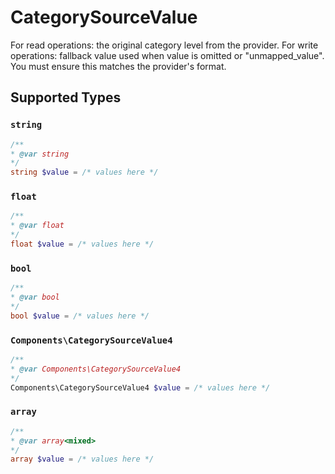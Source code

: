 # CategorySourceValue

For read operations: the original category level from the provider. For write operations: fallback value used when value is omitted or "unmapped_value". You must ensure this matches the provider's format.


## Supported Types

### `string`

```php
/**
* @var string
*/
string $value = /* values here */
```

### `float`

```php
/**
* @var float
*/
float $value = /* values here */
```

### `bool`

```php
/**
* @var bool
*/
bool $value = /* values here */
```

### `Components\CategorySourceValue4`

```php
/**
* @var Components\CategorySourceValue4
*/
Components\CategorySourceValue4 $value = /* values here */
```

### `array`

```php
/**
* @var array<mixed>
*/
array $value = /* values here */
```


